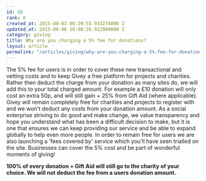 ```yaml
---
id: 56
rank: 0
created_at: 2015-08-03 08:39:55.933274000 Z
updated_at: 2015-08-06 10:08:26.912980000 Z
category: giving
title: Why are you charging a 5% fee for donations?
layout: article
permalink: "/articles/giving/why-are-you-charging-a-5%-fee-for-donations/"
---
```

The 5% fee for users is in order to cover these new transactional and vetting costs and to keep Givey a free platform for projects and charities. Rather then deduct the charge from your donation as many sites do, we will add this to your total charged amount. For example a £10 donation will only cost an extra 50p, and will still gain + 25% from Gift Aid (where applicable). Givey will remain completely free for charities and projects to register with and we won't deduct any costs from your donation amount. As a social enterprise striving to do good and make change, we value transparency and hope you understand what has been a difficult decision to make, but it is one that ensures we can keep providing our service and be able to expand globally to help even more people. In order to remain free for users we are also launching a 'fees covered by' service which you'll have seen trialled on the site. Businesses can cover the 5% cost and be part of wonderful moments of giving!

<strong> 100% of every donation + Gift Aid will still go to the charity of your choice. We will not deduct the fee from a users donation amount.</strong>